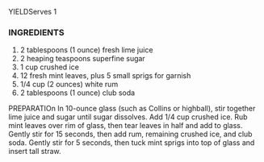 YIELDServes 1

### INGREDIENTS
1. 2 tablespoons (1 ounce) fresh lime juice
2. 2 heaping teaspoons superfine sugar
3. 1 cup crushed ice
4. 12 fresh mint leaves, plus 5 small sprigs for garnish
5. 1/4 cup (2 ounces) white rum
6. 2 tablespoons (1 ounce) club soda

PREPARATIOn In 10-ounce glass (such as Collins or highball), stir together lime juice and sugar until sugar dissolves. Add 1/4 cup crushed ice. Rub mint leaves over rim of glass, then tear leaves in half and add to glass. Gently stir for 15 seconds, then add rum, remaining crushed ice, and club soda. Gently stir for 5 seconds, then tuck mint sprigs into top of glass and insert tall straw.
